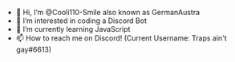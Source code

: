 - 👋 Hi, I’m @Cooli110-Smile also known as GermanAustra
- 👀 I’m interested in coding a Discord Bot
- 🌱 I’m currently learning JavaScript
- 📫 How to reach me on Discord! (Current Username: Traps ain't gay#6613)

<!---
Cooli110-Smile/Cooli110-Smile is a ✨ special ✨ repository because its `README.md` (this file) appears on your GitHub profile.
You can click the Preview link to take a look at your changes.
--->

